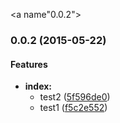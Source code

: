 <a name"0.0.2"></a>
### 0.0.2 (2015-05-22)


#### Features

* **index:**
  * test2 ([5f596de0](https://github.com/jaaromy/mephisto/commit/5f596de0))
  * test1 ([f5c2e552](https://github.com/jaaromy/mephisto/commit/f5c2e552))



